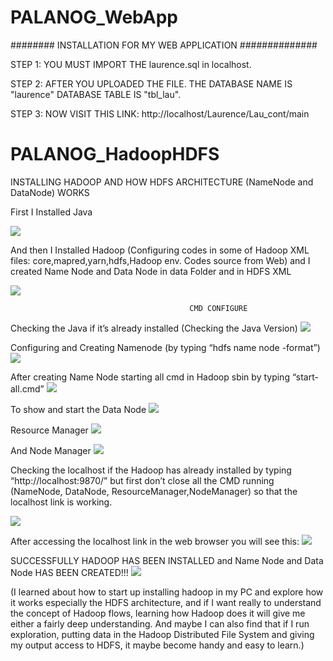 # PALANOG_WebApp

######## INSTALLATION FOR MY WEB APPLICATION ##############
  
  
  STEP 1: YOU MUST IMPORT THE laurence.sql in localhost.
 
  STEP 2: AFTER YOU UPLOADED THE FILE. THE DATABASE NAME IS "laurence" DATABASE TABLE IS "tbl_lau".
  
  STEP 3: NOW VISIT THIS LINK: http://localhost/Laurence/Lau_cont/main
  
  
 
 
 
 
 # PALANOG_HadoopHDFS
 
 INSTALLING HADOOP AND HOW HDFS ARCHITECTURE (NameNode and DataNode) WORKS
 
 First I Installed Java
  
  ![](images/im1.png)
  
  
  And then I Installed Hadoop (Configuring codes in some of Hadoop XML files: core,mapred,yarn,hdfs,Hadoop env. Codes source from Web) and I created Name Node and Data Node in data Folder and in HDFS XML
  
  ![](images/im2.png)
  
  
  
  
                                            CMD CONFIGURE
                                            
                                            
  Checking the Java if it’s already installed (Checking the Java Version)
  ![](images/im3.png)
  
  
  Configuring and Creating Namenode (by typing “hdfs name node -format”)
  ![](images/im4.png)
  
  
  
  After creating Name Node starting all cmd in Hadoop sbin by typing “start-all.cmd”
  ![](images/im5.png)
  
  
  To show and start the Data Node
  ![](images/im6.png)
  
  
  Resource Manager
  ![](images/im7.png)
  
  
  And Node Manager
  ![](images/im8.png)
  
  
  
  
  Checking the localhost if the Hadoop has already installed by typing “http://localhost:9870/” but first don’t close all the CMD running (NameNode, DataNode, ResourceManager,NodeManager) so that the localhost link is working.
  
  ![](images/im9.png)
  
  
  
  
  After accessing the localhost link in the web browser you will see this:
  ![](images/im10.png)
  
  
  SUCCESSFULLY HADOOP HAS BEEN INSTALLED and Name Node and Data Node HAS BEEN CREATED!!!
  ![](images/im11.png)


(I learned about how to start up installing hadoop in my PC and explore how it works especially the HDFS architecture, and if I want really to understand the concept of Hadoop flows, learning how Hadoop does it will give me either a fairly deep understanding. And maybe I can also find that if I run exploration, putting data in the Hadoop Distributed File System and giving my output access to HDFS, it maybe become handy and easy to learn.)
 
  
